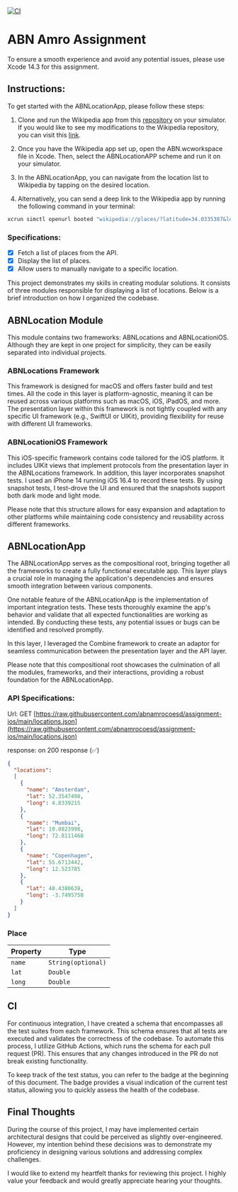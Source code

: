 [![CI](https://github.com/amirtutunchi/ABNAssignment/actions/workflows/CI.yml/badge.svg?branch=main)](https://github.com/amirtutunchi/ABNAssignment/actions/workflows/CI.yml)

# ABN Amro Assignment

To ensure a smooth experience and avoid any potential issues, please use Xcode 14.3 for this assignment.


## Instructions:

To get started with the ABNLocationApp, please follow these steps:

1. Clone and run the Wikipedia app from this [repository](https://github.com/amirtutunchi/wikipedia-iOS) on your simulator. If you would like to see my modifications to the Wikipedia repository, you can visit this [link](https://github.com/amirtutunchi/wikipedia-iOS/commit/f6645d4ed7784f9f4268fe91d5ac4241146cb1ce).

2. Once you have the Wikipedia app set up, open the ABN.wcworkspace file in Xcode. Then, select the ABNLocationAPP scheme and run it on your simulator.

3. In the ABNLocationApp, you can navigate from the location list to Wikipedia by tapping on the desired location.

4. Alternatively, you can send a deep link to the Wikipedia app by running the following command in your terminal:

```bash
xcrun simctl openurl booted "wikipedia://places/?latitude=34.0335387&longitude=-118.8366035"
```

### Specifications:

- [x] Fetch a list of places from the API.
- [x] Display the list of places.
- [x] Allow users to manually navigate to a specific location.

This project demonstrates my skills in creating modular solutions. It consists of three modules responsible for displaying a list of locations. Below is a brief introduction on how I organized the codebase.

## ABNLocation Module
This module contains two frameworks: ABNLocations and ABNLocationiOS. Although they are kept in one project for simplicity, they can be easily separated into individual projects.

### ABNLocations Framework
This framework is designed for macOS and offers faster build and test times. All the code in this layer is platform-agnostic, meaning it can be reused across various platforms such as macOS, iOS, iPadOS, and more. The presentation layer within this framework is not tightly coupled with any specific UI framework (e.g., SwiftUI or UIKit), providing flexibility for reuse with different UI frameworks.

### ABNLocationiOS Framework
This iOS-specific framework contains code tailored for the iOS platform. It includes UIKit views that implement protocols from the presentation layer in the ABNLocations framework. In addition, this layer incorporates snapshot tests. I used an iPhone 14 running iOS 16.4 to record these tests. By using snapshot tests, I test-drove the UI and ensured that the snapshots support both dark mode and light mode.

Please note that this structure allows for easy expansion and adaptation to other platforms while maintaining code consistency and reusability across different frameworks.

## ABNLocationApp

The ABNLocationApp serves as the compositional root, bringing together all the frameworks to create a fully functional executable app. This layer plays a crucial role in managing the application's dependencies and ensures smooth integration between various components.

One notable feature of the ABNLocationApp is the implementation of important integration tests. These tests thoroughly examine the app's behavior and validate that all expected functionalities are working as intended. By conducting these tests, any potential issues or bugs can be identified and resolved promptly.

In this layer, I leveraged the Combine framework to create an adaptor for seamless communication between the presentation layer and the API layer.

Please note that this compositional root showcases the culmination of all the modules, frameworks, and their interactions, providing a robust foundation for the ABNLocationApp.


### API Specifications:
Url: GET [https://raw.githubusercontent.com/abnamrocoesd/assignment-ios/main/locations.json](https://raw.githubusercontent.com/abnamrocoesd/assignment-ios/main/locations.json)

response: on 200 response (✅) 
```json
{
  "locations": 
  [
    {
      "name": "Amsterdam",
      "lat": 52.3547498,
      "long": 4.8339215
    },
    {
      "name": "Mumbai",
      "lat": 19.0823998,
      "long": 72.8111468
    },
    {
      "name": "Copenhagen",
      "lat": 55.6713442,
      "long": 12.523785
    },
    {
      "lat": 40.4380638,
      "long": -3.7495758
    }
  ]
}
```
### Place

|Property|Type|
|-----|-----|
|`name`| `String(optional)`|
|`lat`|`Double`|
|`long`|`Double`|

## CI

For continuous integration, I have created a schema that encompasses all the test suites from each framework. This schema ensures that all tests are executed and validates the correctness of the codebase. To automate this process, I utilize GitHub Actions, which runs the schema for each pull request (PR). This ensures that any changes introduced in the PR do not break existing functionality.

To keep track of the test status, you can refer to the badge at the beginning of this document. The badge provides a visual indication of the current test status, allowing you to quickly assess the health of the codebase.

## Final Thoughts

During the course of this project, I may have implemented certain architectural designs that could be perceived as slightly over-engineered. However, my intention behind these decisions was to demonstrate my proficiency in designing various solutions and addressing complex challenges.

I would like to extend my heartfelt thanks for reviewing this project. I highly value your feedback and would greatly appreciate hearing your thoughts.
